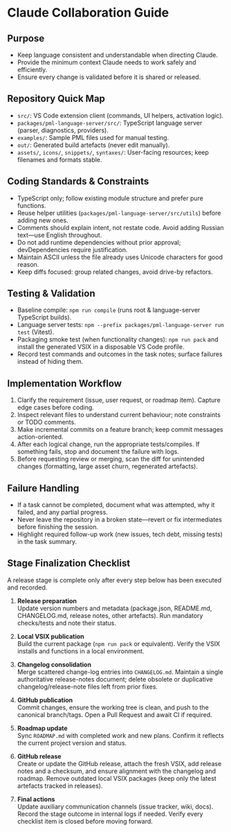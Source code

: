 # Claude Collaboration Guide

## Purpose
- Keep language consistent and understandable when directing Claude.
- Provide the minimum context Claude needs to work safely and efficiently.
- Ensure every change is validated before it is shared or released.

## Repository Quick Map
- `src/`: VS Code extension client (commands, UI helpers, activation logic).
- `packages/pml-language-server/src/`: TypeScript language server (parser, diagnostics, providers).
- `examples/`: Sample PML files used for manual testing.
- `out/`: Generated build artefacts (never edit manually).
- `assets/`, `icons/`, `snippets/`, `syntaxes/`: User-facing resources; keep filenames and formats stable.

## Coding Standards & Constraints
- TypeScript only; follow existing module structure and prefer pure functions.
- Reuse helper utilities (`packages/pml-language-server/src/utils`) before adding new ones.
- Comments should explain intent, not restate code. Avoid adding Russian text—use English throughout.
- Do not add runtime dependencies without prior approval; devDependencies require justification.
- Maintain ASCII unless the file already uses Unicode characters for good reason.
- Keep diffs focused: group related changes, avoid drive-by refactors.

## Testing & Validation
- Baseline compile: `npm run compile` (runs root & language-server TypeScript builds).
- Language server tests: `npm --prefix packages/pml-language-server run test` (Vitest).
- Packaging smoke test (when functionality changes): `npm run pack` and install the generated VSIX in a disposable VS Code profile.
- Record test commands and outcomes in the task notes; surface failures instead of hiding them.

## Implementation Workflow
1. Clarify the requirement (issue, user request, or roadmap item). Capture edge cases before coding.
2. Inspect relevant files to understand current behaviour; note constraints or TODO comments.
3. Make incremental commits on a feature branch; keep commit messages action-oriented.
4. After each logical change, run the appropriate tests/compiles. If something fails, stop and document the failure with logs.
5. Before requesting review or merging, scan the diff for unintended changes (formatting, large asset churn, regenerated artefacts).

## Failure Handling
- If a task cannot be completed, document what was attempted, why it failed, and any partial progress.
- Never leave the repository in a broken state—revert or fix intermediates before finishing the session.
- Highlight required follow-up work (new issues, tech debt, missing tests) in the task summary.

## Stage Finalization Checklist
A release stage is complete only after every step below has been executed and recorded.

1. **Release preparation**  
   Update version numbers and metadata (package.json, README.md, CHANGELOG.md, release notes, other artefacts). Run mandatory checks/tests and note their status.

2. **Local VSIX publication**  
   Build the current package (`npm run pack` or equivalent). Verify the VSIX installs and functions in a local environment.

3. **Changelog consolidation**  
   Merge scattered change-log entries into `CHANGELOG.md`. Maintain a single authoritative release-notes document; delete obsolete or duplicative changelog/release-note files left from prior fixes.

4. **GitHub publication**  
   Commit changes, ensure the working tree is clean, and push to the canonical branch/tags. Open a Pull Request and await CI if required.

5. **Roadmap update**  
   Sync `ROADMAP.md` with completed work and new plans. Confirm it reflects the current project version and status.

6. **GitHub release**  
   Create or update the GitHub release, attach the fresh VSIX, add release notes and a checksum, and ensure alignment with the changelog and roadmap. Remove outdated local VSIX packages (keep only the latest artefacts tracked in releases).

7. **Final actions**  
   Update auxiliary communication channels (issue tracker, wiki, docs). Record the stage outcome in internal logs if needed. Verify every checklist item is closed before moving forward.
